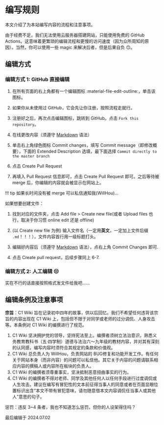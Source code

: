 # 编写规则

本文介绍了为本站编写内容的流程和注意事项。

由于经费不足，我们无法使用云服务器搭建网站，只能使用免费的 GitHub Actions。这意味着更繁琐的编辑流程和更慢的访问速度（因为众所周知的原因）。当然，你可以使用一些 magic 来解决后者，但是后果自负 :upside_down_face:。

## 编辑方式

### 编辑方式 1: GitHub 直接编辑

1. 在所有页面的右上角都有一个编辑图标 :material-file-edit-outline:，单击该图标。

2. 如果你从未使用过 GitHub，它会先让你注册，按照流程走就行。

3. 注册好之后，再次点击编辑图标，跳转到 GitHub。点击 `Fork this repository`。

4. 在线更改内容（须遵守 [Markdown](markdown.md) 语法）

5. 单击右上角绿色图标 Commit changes，填写 Commit message（即修改概要），下面的 Extended Description 选填，最下面选择 `Commit directly to the master branch`

6. 点击 Create Pull Request

7. 再填入 Pull Request 信息即可，点击 Create Pull Request 即可。之后等待被 merge 后，你编辑的内容就会被显示在网站上。

!!! tip
    如果长时间没有被 merge 可以私信通知我(WillHou)...

如果想要创建文件：

1. 找到对应的文件夹，点击 Add file > Create new file(或者 Upload files 也行，取决于你习惯 online edit 还是 offline)

2. (以 Create new file 为例) 输入文件名（一定用**英文**，一定加上文件后缀 `.md`！！！），文件内容首行用一级标题打头。

3. 编辑好内容后（须遵守 [Markdown](markdown.md) 语法），点右上角 Commit Changes 即可.

4. 点击 Create pull request，后续步骤同上 6-7.

### 编辑方式 2: 人工编辑 :unamused:

实在不行的话直接按照格式发文件给我吧......

## 编辑条例及注意事项

**宗旨**：C1 Wiki 旨在记录初中四年的故事，供以后回忆。我们不希望任何违背该宗旨的内容出现在 C1 Wiki 上，包括但不限于对同学或老师的过分调侃、人身攻击等。本条例对 C1 Wiki 的编撰进行了规范。

1. C1 Wiki 坚决拥护党的领导，坚持宪法至上。编撰者须树立法治意识，熟悉义务教育教科书（五·四学制）道德与法治六～九年级的教材内容，并对其有深刻的认同感，编写内容时须符合其规定的条款和价值观。
2. C1 Wiki 总负责人为 WillHou，负责网站的 BUG修复和功能开发工作。有任何关于网站本身（而非内容）的问题可以私信他。其它关于内容的问题请联系相应内容的撰稿人或内容所在板块的负责人。
3. C1 Wiki 的编撰者须尊重事实，坚决抵制恶意扭曲事实的行为。
4. C1 Wiki 的编撰者不得对老师、同学及其他任何人以任何手段进行过度调侃或人生攻击。建议在编写有冒犯性的文本前征得当事人的同意或者在页面显眼位置标识出含“本文不带有冒犯意味，请勿随意借本文内容调侃任当事人或其他人”意思的句子。

惩罚：违反 3~4 条者，我也不知道怎么惩罚，但你的人设架得住吗？

最后编辑于 2024.07.02
